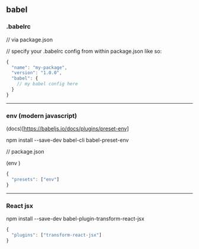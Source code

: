 babel
-----

### .babelrc

// via package.json

// specify your .babelrc config from within package.json like so:
```javascript
{
  "name": "my-package",
  "version": "1.0.0",
  "babel": {
    // my babel config here
  }
}
```


---------------


### env (modern javascript)

(docs)[https://babeljs.io/docs/plugins/preset-env]

npm install --save-dev babel-cli babel-preset-env

// package.json

(env )

```javascript
{
  "presets": ["env"]
}
```



---------------


### React jsx

npm install --save-dev babel-plugin-transform-react-jsx

```javascript
{
  "plugins": ["transform-react-jsx"]
}
```

